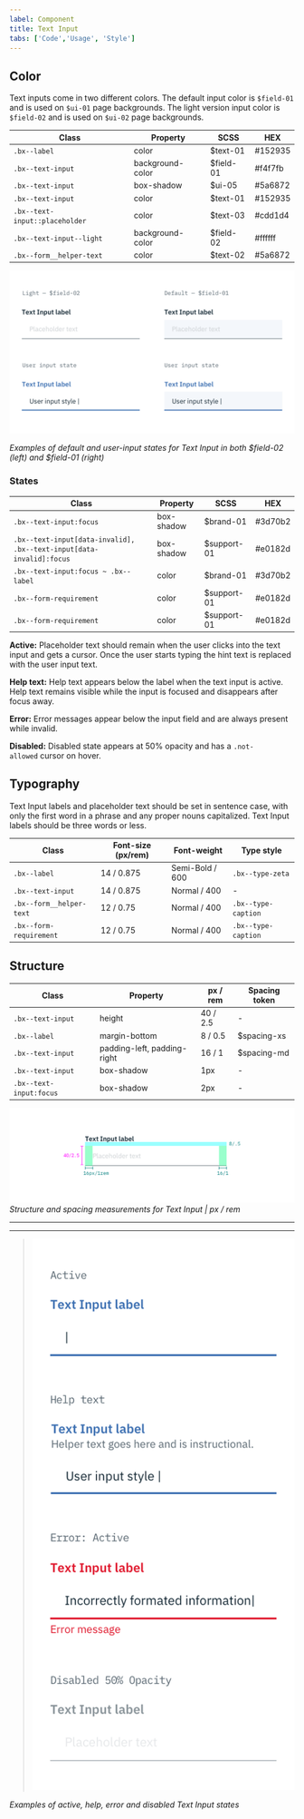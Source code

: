 ```yaml
---
label: Component
title: Text Input
tabs: ['Code','Usage', 'Style']
---
```


## Color

Text inputs come in two different colors. The default input color is `$field-01` and is used on `$ui-01` page backgrounds. The light version input color is `$field-02` and is used on `$ui-02` page backgrounds.

| Class                         | Property             | SCSS          | HEX     |
|-------------------------------|----------------------|---------------|---------|
|`.bx--label`                   | color                | $text-01      | #152935 |
|`.bx--text-input`              | background-color     | $field-01     | #f4f7fb |
|`.bx--text-input`              | box-shadow           | $ui-05        | #5a6872 |
|`.bx--text-input`              | color                | $text-01      | #152935 |
|`.bx--text-input::placeholder` | color                | $text-03      | #cdd1d4 |
|`.bx--text-input--light`       | background-color     | $field-02     | #ffffff |
|`.bx--form__helper-text`       | color                | $text-02      | #5a6872 |


![Default and user input states for Text Input in both field colors](images/text-input-style-1.png)

_Examples of default and user-input states for Text Input in both $field-02 (left) and $field-01 (right)_

### States

| Class                                                              | Property   | SCSS       | HEX     |
|--------------------------------------------------------------------|------------|------------|---------|
|`.bx--text-input:focus`                                             | box-shadow | $brand-01  | #3d70b2 |
|`.bx--text-input[data-invalid], .bx--text-input[data-invalid]:focus`| box-shadow | $support-01| #e0182d |
|`.bx--text-input:focus ~ .bx--label`                                | color      | $brand-01  | #3d70b2 |
|`.bx--form-requirement`                                             | color      | $support-01| #e0182d |
|`.bx--form-requirement`                                             | color      | $support-01| #e0182d |

**Active:** Placeholder text should remain when the user clicks into the text input and gets a cursor. Once the user starts typing the hint text is replaced with the user input text.

**Help text:** Help text appears below the label when the text input is active. Help text remains visible while the input is focused and disappears after focus away.

**Error:** Error messages appear below the input field and are always present while invalid.

**Disabled:** Disabled state appears at 50% opacity and has a `.not-allowed` cursor on hover.

## Typography

Text Input labels and placeholder text should be set in sentence case, with only the first word in a phrase and any proper nouns capitalized. Text Input labels should be three words or less.

| Class                                     | Font-size (px/rem)| Font-weight     | Type style          |
|-------------------------------------------|-------------------|-----------------|---------------------|
| `.bx--label`                              | 14 / 0.875        | Semi-Bold / 600 | `.bx--type-zeta`    |
| `.bx--text-input`                         | 14 / 0.875        | Normal / 400    | -                   |
| `.bx--form__helper-text`                  | 12 / 0.75         | Normal / 400    | `.bx--type-caption` |
| `.bx--form-requirement`                   | 12 / 0.75         | Normal / 400    | `.bx--type-caption` |

## Structure

| Class                 | Property                    | px / rem | Spacing token |
|-----------------------|-----------------------------|----------|---------------|
|`.bx--text-input`      | height                      | 40 / 2.5 | - |
|`.bx--label`           | margin-bottom               | 8 / 0.5  | $spacing-xs   |
|`.bx--text-input`      | padding-left, padding-right | 16 / 1   | $spacing-md   |
|`.bx--text-input`      | box-shadow                  | 1px      | - |
|`.bx--text-input:focus`| box-shadow                  | 2px      | - |

![Structure and spacing measurements for Text Input](images/text-input-style-2.png)
_Structure and spacing measurements for Text Input | px / rem_


---
***
> ![Active, help, error or disabled states for Text Input](images/text-input-style-3.png)

_Examples of active, help, error and disabled Text Input states_
